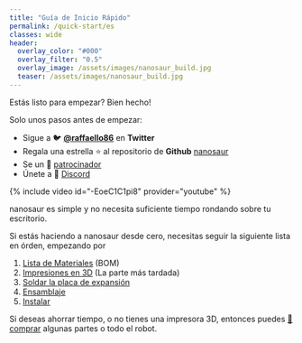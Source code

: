 ```yaml
---
title: "Guía de Inicio Rápido"
permalink: /quick-start/es
classes: wide
header:
  overlay_color: "#000"
  overlay_filter: "0.5"
  overlay_image: /assets/images/nanosaur_build.jpg
  teaser: /assets/images/nanosaur_build.jpg
---
```


Estás listo para empezar? Bien hecho!

Solo unos pasos antes de empezar:

* Sigue a :bird: [**@raffaello86**](https://twitter.com/raffaello86) en **Twitter**
* Regala una estrella :star: al repositorio de **Github** [nanosaur](https://github.com/rnanosaur/nanosaur) 
* Se un :sparkling_heart: [patrocinador](https://github.com/sponsors/rbonghi)
* Únete a :robot: [Discord](https://discord.gg/NSrC52P5mw)

{% include video id="-EoeC1C1pi8" provider="youtube" %}



nanosaur es simple y no necesita suficiente tiempo rondando sobre tu escritorio.

Si estás haciendo a nanosaur desde cero, necesitas seguir la siguiente lista en órden, empezando por

1. [Lista de Materiales](/bill-of-materials/es) (BOM)
2. [Impresiones en 3D](/3d-print/es) (La parte más tardada)
3. [Soldar la placa de expansión](/expansion-board/es)
4. [Ensamblaje](/assembly/es)
5. [Instalar](/install/es)

Si deseas ahorrar tiempo, o no tienes una impresora 3D, entonces puedes [:shopping_cart: comprar](/buy/es) algunas partes o todo el robot.
